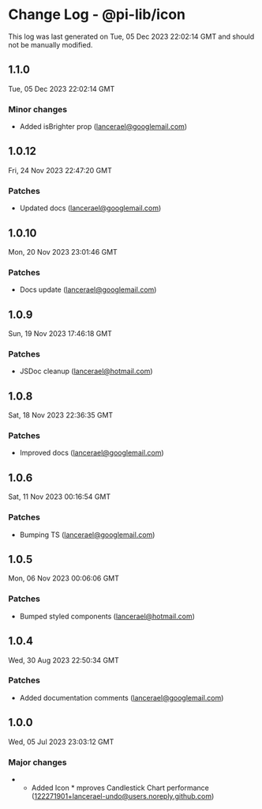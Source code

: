 # Change Log - @pi-lib/icon

This log was last generated on Tue, 05 Dec 2023 22:02:14 GMT and should not be manually modified.

<!-- Start content -->

## 1.1.0

Tue, 05 Dec 2023 22:02:14 GMT

### Minor changes

- Added isBrighter prop (lancerael@googlemail.com)

## 1.0.12

Fri, 24 Nov 2023 22:47:20 GMT

### Patches

- Updated docs (lancerael@googlemail.com)

## 1.0.10

Mon, 20 Nov 2023 23:01:46 GMT

### Patches

- Docs update (lancerael@googlemail.com)

## 1.0.9

Sun, 19 Nov 2023 17:46:18 GMT

### Patches

- JSDoc cleanup (lancerael@hotmail.com)

## 1.0.8

Sat, 18 Nov 2023 22:36:35 GMT

### Patches

- Improved docs (lancerael@googlemail.com)

## 1.0.6

Sat, 11 Nov 2023 00:16:54 GMT

### Patches

- Bumping TS (lancerael@googlemail.com)

## 1.0.5

Mon, 06 Nov 2023 00:06:06 GMT

### Patches

- Bumped styled components (lancerael@hotmail.com)

## 1.0.4

Wed, 30 Aug 2023 22:50:34 GMT

### Patches

- Added documentation comments (lancerael@googlemail.com)

## 1.0.0

Wed, 05 Jul 2023 23:03:12 GMT

### Major changes

- - Added Icon \* mproves Candlestick Chart performance (122271901+lancerael-undo@users.noreply.github.com)

